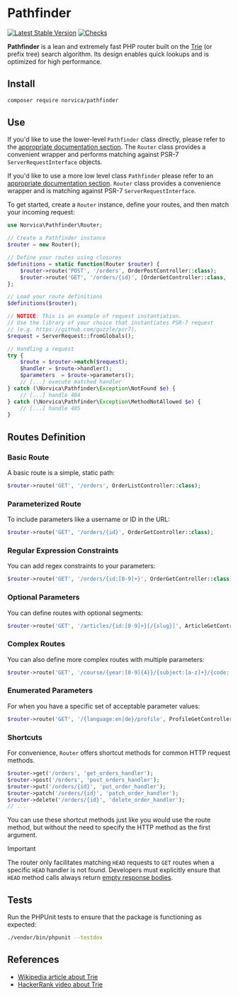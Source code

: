 # Pathfinder

[![Latest Stable Version](https://poser.pugx.org/norvica/pathfinder/v/stable.png)](https://packagist.org/packages/norvica/pathfinder)
[![Checks](https://github.com/norvica/pathfinder/actions/workflows/checks.yml/badge.svg)](https://github.com/norvica/pathfinder/actions/workflows/checks.yml)

**Pathfinder** is a lean and extremely fast PHP router built on the [Trie](https://en.wikipedia.org/wiki/Trie) (or
prefix tree) search algorithm. Its design enables quick lookups and is optimized for high performance.

## Install

```bash
composer require norvica/pathfinder
```

## Use

If you'd like to use the lower-level `Pathfinder` class directly, please refer to the 
[appropriate documentation section](./doc/pathfinder.md#use). The `Router` class provides a convenient wrapper and performs
matching against PSR-7 `ServerRequestInterface` objects.

If you'd like to use a more low level class `Pathfinder` please refer to an 
[appropriate documentation section](./doc/pathfinder.md#use). `Router` class provides a convenience wrapper and is matching
against PSR-7 `ServerRequestInterface`.

To get started, create a `Router` instance, define your routes, and then match your incoming request:

```php
use Norvica\Pathfinder\Router;

// Create a Pathfinder instance
$router = new Router();

// Define your routes using closures
$definitions = static function(Router $router) {
    $router->route('POST', '/orders', OrderPostController::class);
    $router->route('GET', '/orders/{id}', [OrderGetController::class, '__invoke']);
};

// Load your route definitions
$definitions($router);

// NOTICE: This is an example of request instantiation.
// Use the library of your choice that instantiates PSR-7 request
// (e.g. https://github.com/guzzle/psr7).
$request = ServerRequest::fromGlobals();

// Handling a request
try {
    $route = $router->match($request);
    $handler = $route->handler();
    $parameters  = $route->parameters();
    // [...] execute matched handler
} catch (\Norvica\Pathfinder\Exception\NotFound $e) {
    // [...] handle 404
} catch (\Norvica\Pathfinder\Exception\MethodNotAllowed $e) {
    // [...] handle 405
}
```

## Routes Definition

### Basic Route

A basic route is a simple, static path:

```php
$router->route('GET', '/orders', OrderListController::class);
```

### Parameterized Route

To include parameters like a username or ID in the URL:

```php
$router->route('GET', '/orders/{id}', OrderGetController::class);
```

### Regular Expression Constraints

You can add regex constraints to your parameters:

```php
$router->route('GET', '/orders/{id:[0-9]+}', OrderGetController::class);
```

### Optional Parameters

You can define routes with optional segments:

```php
$router->route('GET', '/articles/{id:[0-9]+}[/{slug}]', ArticleGetController::class);
```

### Complex Routes

You can also define more complex routes with multiple parameters:

```php
$router->route('GET', '/course/{year:[0-9]{4}}/{subject:[a-z]+}/{code:[0-9a-f]{4}}', CourseGetController::class);
```

### Enumerated Parameters

For when you have a specific set of acceptable parameter values:

```php
$router->route('GET', '/{language:en|de}/profile', ProfileGetController::class);
```

### Shortcuts

For convenience, `Router` offers shortcut methods for common HTTP request methods.

```php
$router->get('/orders', 'get_orders_handler');
$router->post('/orders', 'post_orders_handler');
$router->put('/orders/{id}', 'put_order_handler');
$router->patch('/orders/{id}', 'patch_order_handler');
$router->delete('/orders/{id}', 'delete_order_handler');
// ...
```

You can use these shortcut methods just like you would use the route method, but without the need to specify the HTTP
method as the first argument.

> [!IMPORTANT]
> The router only facilitates matching `HEAD` requests to `GET` routes when a specific `HEAD` handler is not found.
> Developers must explicitly ensure that `HEAD` method calls always return 
> [empty response bodies](https://developer.mozilla.org/en-US/docs/Web/HTTP/Methods/HEAD).

## Tests

Run the PHPUnit tests to ensure that the package is functioning as expected:

```bash
./vendor/bin/phpunit --testdox
```

## References

- [Wikipedia article about Trie](https://en.wikipedia.org/wiki/Trie)
- [HackerRank video about Trie](https://www.youtube.com/watch?v=zIjfhVPRZCg)
